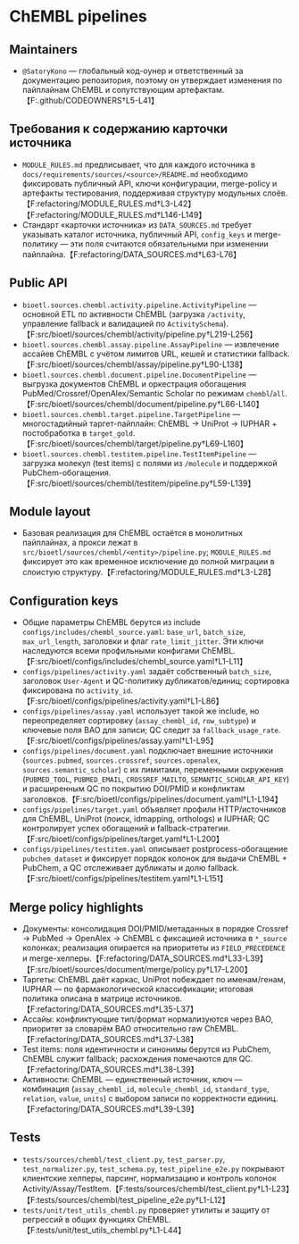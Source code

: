 # ChEMBL pipelines

## Maintainers
- `@SatoryKono` — глобальный код-оунер и ответственный за документацию репозитория, поэтому он утверждает изменения по пайплайнам ChEMBL и сопутствующим артефактам.【F:.github/CODEOWNERS†L5-L41】

## Требования к содержанию карточки источника
- `MODULE_RULES.md` предписывает, что для каждого источника в `docs/requirements/sources/<source>/README.md` необходимо фиксировать публичный API, ключи конфигурации, merge-policy и артефакты тестирования, поддерживая структуру модульных слоёв.【F:refactoring/MODULE_RULES.md†L3-L42】【F:refactoring/MODULE_RULES.md†L146-L149】
- Стандарт «карточки источника» из `DATA_SOURCES.md` требует указывать каталог источника, публичный API, `config_keys` и merge-политику — эти поля считаются обязательными при изменении пайплайна.【F:refactoring/DATA_SOURCES.md†L63-L76】

## Public API
- `bioetl.sources.chembl.activity.pipeline.ActivityPipeline` — основной ETL по активности ChEMBL (загрузка `/activity`, управление fallback и валидацией по `ActivitySchema`).【F:src/bioetl/sources/chembl/activity/pipeline.py†L219-L256】
- `bioetl.sources.chembl.assay.pipeline.AssayPipeline` — извлечение ассайев ChEMBL с учётом лимитов URL, кешей и статистики fallback.【F:src/bioetl/sources/chembl/assay/pipeline.py†L90-L138】
- `bioetl.sources.chembl.document.pipeline.DocumentPipeline` — выгрузка документов ChEMBL и оркестрация обогащения PubMed/Crossref/OpenAlex/Semantic Scholar по режимам `chembl`/`all`.【F:src/bioetl/sources/chembl/document/pipeline.py†L66-L140】
- `bioetl.sources.chembl.target.pipeline.TargetPipeline` — многостадийный таргет-пайплайн: ChEMBL → UniProt → IUPHAR + постобработка в `target_gold`.
【F:src/bioetl/sources/chembl/target/pipeline.py†L69-L160】
- `bioetl.sources.chembl.testitem.pipeline.TestItemPipeline` — загрузка молекул (test items) с полями из `/molecule` и поддержкой PubChem-обогащения.【F:src/bioetl/sources/chembl/testitem/pipeline.py†L59-L139】

## Module layout
- Базовая реализация для ChEMBL остаётся в монолитных пайплайнах, а прокси лежат в `src/bioetl/sources/chembl/<entity>/pipeline.py`; `MODULE_RULES.md` фиксирует это как временное исключение до полной миграции в слоистую структуру.【F:refactoring/MODULE_RULES.md†L3-L28】

## Configuration keys
- Общие параметры ChEMBL берутся из include `configs/includes/chembl_source.yaml`: `base_url`, `batch_size`, `max_url_length`, заголовки и флаг `rate_limit_jitter`. Эти ключи наследуются всеми профильными конфигами ChEMBL.【F:src/bioetl/configs/includes/chembl_source.yaml†L1-L11】
- `configs/pipelines/activity.yaml` задаёт собственный `batch_size`, заголовок `User-Agent` и QC-политику дубликатов/единиц; сортировка фиксирована по `activity_id`.【F:src/bioetl/configs/pipelines/activity.yaml†L1-L86】
- `configs/pipelines/assay.yaml` использует такой же include, но переопределяет сортировку (`assay_chembl_id`, `row_subtype`) и ключевые поля BAO для записи; QC следит за `fallback_usage_rate`.【F:src/bioetl/configs/pipelines/assay.yaml†L1-L95】
- `configs/pipelines/document.yaml` подключает внешние источники (`sources.pubmed`, `sources.crossref`, `sources.openalex`, `sources.semantic_scholar`) с их лимитами, переменными окружения (`PUBMED_TOOL`, `PUBMED_EMAIL`, `CROSSREF_MAILTO`, `SEMANTIC_SCHOLAR_API_KEY`) и расширенным QC по покрытию DOI/PMID и конфликтам заголовков.【F:src/bioetl/configs/pipelines/document.yaml†L1-L194】
- `configs/pipelines/target.yaml` объявляет профили HTTP/источников для ChEMBL, UniProt (поиск, idmapping, orthologs) и IUPHAR; QC контролирует успех обогащений и fallback-стратегии.【F:src/bioetl/configs/pipelines/target.yaml†L1-L200】
- `configs/pipelines/testitem.yaml` описывает postprocess-обогащение `pubchem_dataset` и фиксирует порядок колонок для выдачи ChEMBL + PubChem, а QC отслеживает дубликаты и долю fallback.【F:src/bioetl/configs/pipelines/testitem.yaml†L1-L151】

## Merge policy highlights
- Документы: консолидация DOI/PMID/метаданных в порядке Crossref → PubMed → OpenAlex → ChEMBL с фиксацией источника в `*_source` колонках; реализация опирается на приоритеты из `FIELD_PRECEDENCE` и merge-хелперы.【F:refactoring/DATA_SOURCES.md†L33-L39】【F:src/bioetl/sources/document/merge/policy.py†L17-L200】
- Таргеты: ChEMBL даёт каркас, UniProt побеждает по именам/генам, IUPHAR — по фармакологической классификации; итоговая политика описана в матрице источников.【F:refactoring/DATA_SOURCES.md†L35-L37】
- Ассайы: конфликтующие тип/формат нормализуются через BAO, приоритет за словарём BAO относительно raw ChEMBL.【F:refactoring/DATA_SOURCES.md†L37-L38】
- Test items: поля идентичности и синонимы берутся из PubChem, ChEMBL служит fallback; расхождения помечаются для QC.【F:refactoring/DATA_SOURCES.md†L38-L39】
- Активности: ChEMBL — единственный источник, ключ — комбинация (`assay_chembl_id`, `molecule_chembl_id`, `standard_type`, `relation`, `value`, `units`) с выбором записи по корректности единиц.【F:refactoring/DATA_SOURCES.md†L39-L39】

## Tests
- `tests/sources/chembl/test_client.py`, `test_parser.py`, `test_normalizer.py`, `test_schema.py`, `test_pipeline_e2e.py` покрывают клиентские хелперы, парсинг, нормализацию и контроль колонок Activity/Assay/TestItem.【F:tests/sources/chembl/test_client.py†L1-L23】【F:tests/sources/chembl/test_pipeline_e2e.py†L1-L12】
- `tests/unit/test_utils_chembl.py` проверяет утилиты и защиту от регрессий в общих функциях ChEMBL.【F:tests/unit/test_utils_chembl.py†L1-L44】
